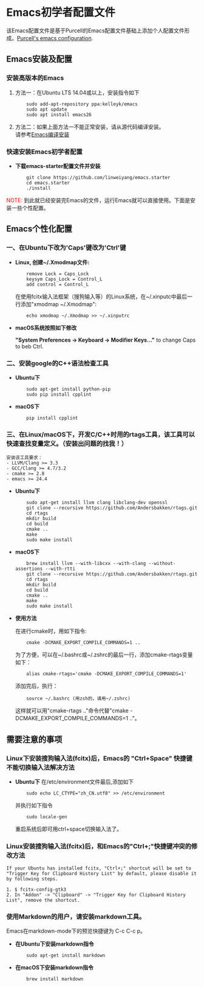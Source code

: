 # Emacs初学者配置文件

该Emacs配置文件是基于Purcell的Emacs配置文件基础上添加个人配置文件形成。[Purcell's emacs configuration](https://github.com/purcell/emacs.d).

## Emacs安装及配置

### 安装高版本的Emacs
1. 方法一：在Ubuntu LTS 14.04或以上，安装指令如下

    ``` shell
        sudo add-apt-repository ppa:kelleyk/emacs
        sudo apt update
        sudo apt install emacs26
    ```

2. 方法二：如果上面方法一不能正常安装，请从源代码编译安装。  
   请参考[Emacs编译安装](http://ubuntuhandbook.org/index.php/2014/10/emacs-24-4-released-install-in-ubuntu-14-04/)

### 快速安装Emacs初学者配置
* **下载emacs-starter配置文件并安装**

    ``` shell
        git clone https://github.com/linweiyang/emacs.starter
        cd emacs.starter
        ./install
    ```

<font color=#ff0000>NOTE:</font> 到此就已经安装完Emacs的文件，运行Emacs就可以直接使用。下面是安装一些个性配置。

## Emacs个性化配置

### 一、在Ubuntu下改为'Caps'键改为'Ctrl'键

- **Linux, 创建~/.Xmodmap文件:**

    ``` xmodmap
        remove Lock = Caps_Lock
        keysym Caps_Lock = Control_L
        add control = Control_L
    ```

    在使用fcitx输入法框架（搜狗输入等）的Linux系统，在~/.xinputc中最后一行添加"xmodmap ~/.Xmodmap":
    ``` shell
        echo xmodmap ~/.Xmodmap >> ~/.xinputrc
    ```

* **macOS系统按照如下修改**
    
    **"System Preferences -> Keyboard -> Modifier Keys..."** to change Caps to beb Ctrl.


### 二、安装google的C++语法检查工具 

* **Ubuntu下**

    ``` shell
        sudo apt-get install python-pip
        sudo pip install cpplint
    ```

* **macOS下**

    ``` shell
        pip install cpplint
    ```

### 三、在Linux/macOS下，开发C/C++时用的rtags工具，该工具可以快速查找变量定义。（安装出问题的找我！）

    安装该工具要求：
    - LLVM/Clang >= 3.3
    - GCC/Clang >= 4.7/3.2
    - cmake >= 2.8
    - emacs >= 24.4

* **Ubuntu下**

    ``` shell
        sudo apt-get install llvm clang libclang-dev openssl
        git clone --recursive https://github.com/Andersbakken/rtags.git
        cd rtags
        mkdir build
        cd build
        cmake ..
        make
        sudo make install
    ```
* **macOS下**

    ``` shell
        brew install llvm --with-libcxx --with-clang --without-assertions --with-rtti
        git clone --recursive https://github.com/Andersbakken/rtags.git
        cd rtags
        mkdir build
        cd build
        cmake ..
        make
        sudo make install
    ```
* **使用方法**

    在进行cmake时，用如下指令:
    ``` shell
        cmake -DCMAKE_EXPORT_COMPILE_COMMANDS=1 ..
    ```
    为了方便，可以在~/.bashrc或~/.zshrc的最后一行，添加cmake-rtags变量如下：
    ``` shell
        alias cmake-rtags='cmake -DCMAKE_EXPORT_COMPILE_COMMANDS=1'
    ```
    添加完后，执行： 
    ``` shell
        source ~/.bashrc (用zsh的，请用~/.zshrc)
    ```
    这样就可以用"cmake-rtags .."命令代替"cmake -DCMAKE_EXPORT_COMPILE_COMMANDS=1 .."。

## 需要注意的事项

### Linux下安装搜狗输入法(fcitx)后，Emacs的 "Ctrl+Space" 快捷键不能切换输入法解决方法

* **Ubuntu下**
    在/etc/environment文件最后,添加如下
    ``` shell
        sudo echo LC_CTYPE="zh_CN.utf8" >> /etc/environment
    ```

    并执行如下指令

    ``` shell
        sudo locale-gen
    ```
    重启系统后即可用ctrl+space切换输入法了。

### Linux安装搜狗输入法(fcitx)后，和Emacs的"Ctrl+;"快捷键冲突的修改方法
    If your Ubuntu has installed fcitx, "Ctrl+;" shortcut will be set to "Trigger Key for Clipboard History List" by default, please disable it by following steps.

    1. $ fcitx-config-gtk3  
    2. In "Addon" -> "Clipboard" -> "Trigger Key for Clipboard History List", remove the shortcut.  

### 使用Markdown的用户，请安装markdown工具。

Emacs在markdown-mode下的预览快捷键为 C-c C-c p。

* **在Ubuntu下安装markdown指令**

    ``` shell
        sudo apt-get install markdown
    ```

* **在macOS下安装markdown指令**

    ``` shell
        brew install markdown
    ```



